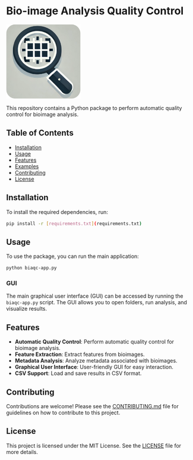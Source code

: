 # Bio-image Analysis Quality Control
<img src="_assets/icon.png" alt="icon" width="200"/>

This repository contains a Python package to perform automatic quality control for bioimage analysis.

## Table of Contents

- [Installation](#installation)
- [Usage](#usage)
- [Features](#features)
- [Examples](#examples)
- [Contributing](#contributing)
- [License](#license)

## Installation

To install the required dependencies, run:

```sh
pip install -r [requirements.txt](requirements.txt)
```

## Usage

To use the package, you can run the main application:

```sh
python biaqc-app.py
```

### GUI

The main graphical user interface (GUI) can be accessed by running the `biaqc-app.py` script. The GUI allows you to open folders, run analysis, and visualize results.


## Features

- **Automatic Quality Control**: Perform automatic quality control for bioimage analysis.
- **Feature Extraction**: Extract features from bioimages.
- **Metadata Analysis**: Analyze metadata associated with bioimages.
- **Graphical User Interface**: User-friendly GUI for easy interaction.
- **CSV Support**: Load and save results in CSV format.

<!-- ## Examples

Example usage of the package can be found in the [examples](examples/example_usage.py) directory. -->

## Contributing

Contributions are welcome! Please see the [CONTRIBUTING.md](CONTRIBUTING.md) file for guidelines on how to contribute to this project.

## License

This project is licensed under the MIT License. See the [LICENSE](LICENSE) file for more details.